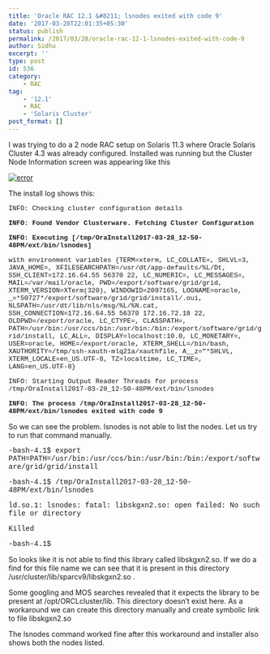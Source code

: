 ```yaml
---
title: 'Oracle RAC 12.1 &#8211; lsnodes exited with code 9'
date: '2017-03-28T22:01:35+05:30'
status: publish
permalink: /2017/03/28/oracle-rac-12-1-lsnodes-exited-with-code-9
author: Sidhu
excerpt: ''
type: post
id: 536
category:
    - RAC
tag:
    - '12.1'
    - RAC
    - 'Solaris Cluster'
post_format: []
---
```

I was trying to do a 2 node RAC setup on Solaris 11.3 where Oracle Solaris Cluster 4.3 was already configured. Installed was running but the Cluster Node Information screen was appearing like this

[![error](http://amardeepsidhu.com/blog/wp-content/uploads/2017/03/error_thumb.jpg "error")](http://amardeepsidhu.com/blog/wp-content/uploads/2017/03/error.jpg)

The install log shows this:

<font face="Courier New" size="2">INFO: Checking cluster configuration details</font>

**<font face="Courier New" size="2">INFO: Found Vendor Clusterware. Fetching Cluster Configuration</font>**

<font face="Courier New"><font size="2">**INFO: Executing \[/tmp/OraInstall2017-03-28\_12-50-48PM/ext/bin/lsnodes\]**</font></font>

<font face="Courier New" size="2">with environment variables {TERM=xterm, LC\_COLLATE=, SHLVL=3, JAVA\_HOME=, XFILESEARCHPATH=/usr/dt/app-defaults/%L/Dt, SSH\_CLIENT=172.16.64.55 56370 22, LC\_NUMERIC=, LC\_MESSAGES=, MAIL=/var/mail/oracle, PWD=/export/software/grid/grid, XTERM\_VERSION=XTerm(320), WINDOWID=2097165, LOGNAME=oracle, \_=\*50727\*/export/software/grid/grid/install/.oui, NLSPATH=/usr/dt/lib/nls/msg/%L/%N.cat, SSH\_CONNECTION=172.16.64.55 56370 172.16.72.18 22, OLDPWD=/export/oracle, LC\_CTYPE=, CLASSPATH=, PATH=/usr/bin:/usr/ccs/bin:/usr/bin:/bin:/export/software/grid/grid/install, LC\_ALL=, DISPLAY=localhost:10.0, LC\_MONETARY=, USER=oracle, HOME=/export/oracle, XTERM\_SHELL=/bin/bash, XAUTHORITY=/tmp/ssh-xauth-mlq21a/xauthfile, A\_\_z=”\*SHLVL, XTERM\_LOCALE=en\_US.UTF-8, TZ=localtime, LC\_TIME=, LANG=en\_US.UTF-8}</font>

<font face="Courier New" size="2">INFO: Starting Output Reader Threads for process /tmp/OraInstall2017-03-28\_12-50-48PM/ext/bin/lsnodes</font>

**<font face="Courier New" size="2">INFO: The process /tmp/OraInstall2017-03-28\_12-50-48PM/ext/bin/lsnodes exited with code 9</font>**

So we can see the problem. lsnodes is not able to list the nodes. Let us try to run that command manually.

<font face="Courier New">-bash-4.1$ export PATH=PATH=/usr/bin:/usr/ccs/bin:/usr/bin:/bin:/export/software/grid/grid/install</font>

<font face="Courier New">-bash-4.1$ </font><font face="Courier New">/tmp/OraInstall2017-03-28\_12-50-48PM/ext/bin/lsnodes</font>

<font face="Courier New">ld.so.1: lsnodes: fatal: libskgxn2.so: open failed: No such file or directory</font>

<font face="Courier New">Killed</font>

<font face="Courier New">-bash-4.1$</font>

So looks like it is not able to find this library called libskgxn2.so. If we do a find for this file name we can see that it is present in this directory /usr/cluster/lib/sparcv9/libskgxn2.so .

Some googling and MOS searches revealed that it expects the library to be present at /opt/ORCLcluster/lib. This directory doesn’t exist here. As a workaround we can create this directory manually and create symbolic link to file libskgxn2.so

The lsnodes command worked fine after this workaround and installer also shows both the nodes listed.
